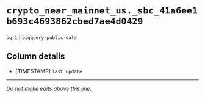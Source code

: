 # `crypto_near_mainnet_us._sbc_41a6ee1b693c4693862cbed7ae4d0429`
`bq-1` | `bigquery-public-data`

## Column details
* [TIMESTAMP] `last_update`

-------------------------------------------------------------------------------
*Do not make edits above this line.*
